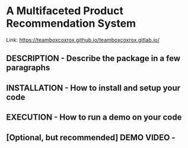 # A Multifaceted Product Recommendation System
Link: https://teamboxcoxrox.github.io/teamboxcoxrox.gitlab.io/
## DESCRIPTION - Describe the package in a few paragraphs
## INSTALLATION - How to install and setup your code
## EXECUTION - How to run a demo on your code
## [Optional, but recommended] DEMO VIDEO -
